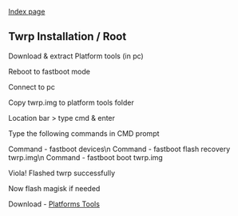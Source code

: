 [Index page](../)

## Twrp Installation / Root

Download & extract Platform tools (in pc)

Reboot to fastboot mode

Connect to pc

Copy twrp.img to platform tools folder

Location bar > type cmd & enter

Type the following commands in CMD prompt

Command - fastboot devices\n
Command - fastboot flash recovery twrp.img\n
Command - fastboot boot twrp.img

Viola! Flashed twrp successfully

Now flash magisk if needed


Download - [Platforms Tools](https://praveenkumar-rv.github.io/tools)
